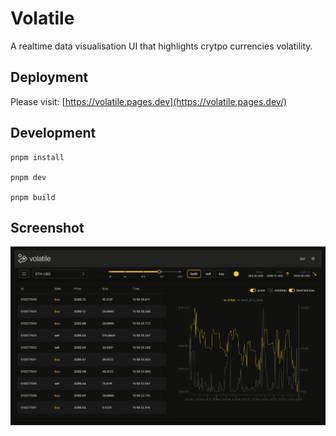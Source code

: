 # Volatile

A realtime data visualisation UI that highlights crytpo currencies volatility.

## Deployment

Please visit: [https://volatile.pages.dev](https://volatile.pages.dev/)

## Development

```shell
pnpm install

pnpm dev

pnpm build
```

## Screenshot

![screenshot](/public/screenshot.png?raw=true "Screenshot dark")
